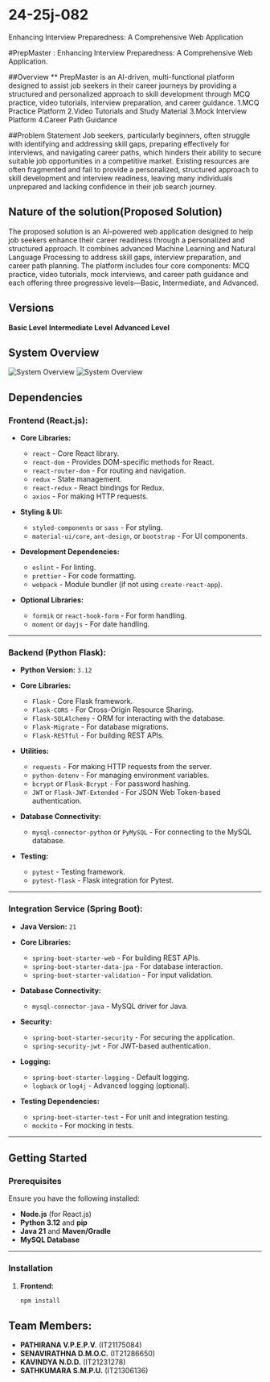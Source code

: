 # 24-25j-082
Enhancing Interview Preparedness: A Comprehensive Web Application

#PrepMaster : Enhancing Interview Preparedness: A Comprehensive Web Application.

##Overview
** PrepMaster is an AI-driven, multi-functional platform designed to assist job seekers in their career journeys by providing a structured and personalized approach to 
skill development through MCQ practice, video tutorials, interview preparation, and career guidance.
  1.MCQ Practice Platform
  2.Video Tutorials and Study Material
  3.Mock Interview Platform
  4.Career Path Guidance

##Problem Statement
Job seekers, particularly beginners, often struggle with identifying and addressing skill gaps, preparing effectively for interviews, and navigating career paths, 
which hinders their ability to secure suitable job opportunities in a competitive market. Existing resources are often fragmented and fail to provide a personalized, 
structured approach to skill development and interview readiness, leaving many individuals unprepared and lacking confidence in their job search journey.

## Nature of the solution(Proposed Solution)
The proposed solution is an AI-powered web application designed to help job seekers enhance their career readiness through a personalized and structured approach. 
It combines advanced Machine Learning and Natural Language Processing to address skill gaps, interview preparation, and career path planning. The platform includes 
four core components: MCQ practice, video tutorials, mock interviews, and career path guidance and each offering three progressive levels—Basic, Intermediate, and Advanced.

## Versions

**Basic Level**
**Intermediate Level**
**Advanced Level**

## System Overview

![System Overview](https://github.com/IT21175084/24-25j-082)
![System Overview](./images/system_overview.png)
## Dependencies

### Frontend (React.js):
- **Core Libraries:**
  - `react` - Core React library.
  - `react-dom` - Provides DOM-specific methods for React.
  - `react-router-dom` - For routing and navigation.
  - `redux` - State management.
  - `react-redux` - React bindings for Redux.
  - `axios` - For making HTTP requests.

- **Styling & UI:**
  - `styled-components` or `sass` - For styling.
  - `material-ui/core`, `ant-design`, or `bootstrap` - For UI components.

- **Development Dependencies:**
  - `eslint` - For linting.
  - `prettier` - For code formatting.
  - `webpack` - Module bundler (if not using `create-react-app`).

- **Optional Libraries:**
  - `formik` or `react-hook-form` - For form handling.
  - `moment` or `dayjs` - For date handling.

---

### Backend (Python Flask):
- **Python Version:** `3.12`
- **Core Libraries:**
  - `Flask` - Core Flask framework.
  - `Flask-CORS` - For Cross-Origin Resource Sharing.
  - `Flask-SQLAlchemy` - ORM for interacting with the database.
  - `Flask-Migrate` - For database migrations.
  - `Flask-RESTful` - For building REST APIs.

- **Utilities:**
  - `requests` - For making HTTP requests from the server.
  - `python-dotenv` - For managing environment variables.
  - `bcrypt` or `Flask-Bcrypt` - For password hashing.
  - `JWT` or `Flask-JWT-Extended` - For JSON Web Token-based authentication.

- **Database Connectivity:**
  - `mysql-connector-python` or `PyMySQL` - For connecting to the MySQL database.

- **Testing:**
  - `pytest` - Testing framework.
  - `pytest-flask` - Flask integration for Pytest.

---

### Integration Service (Spring Boot):
- **Java Version:** `21`
- **Core Libraries:**
  - `spring-boot-starter-web` - For building REST APIs.
  - `spring-boot-starter-data-jpa` - For database interaction.
  - `spring-boot-starter-validation` - For input validation.

- **Database Connectivity:**
  - `mysql-connector-java` - MySQL driver for Java.

- **Security:**
  - `spring-boot-starter-security` - For securing the application.
  - `spring-security-jwt` - For JWT-based authentication.

- **Logging:**
  - `spring-boot-starter-logging` - Default logging.
  - `logback` or `log4j` - Advanced logging (optional).

- **Testing Dependencies:**
  - `spring-boot-starter-test` - For unit and integration testing.
  - `mockito` - For mocking in tests.

---

## Getting Started

### Prerequisites
Ensure you have the following installed:
- **Node.js** (for React.js)
- **Python 3.12** and **pip**
- **Java 21** and **Maven/Gradle**
- **MySQL Database**

---

### Installation

1. **Frontend:**
   ```bash
   npm install

## Team Members:
- **PATHIRANA V.P.E.P.V.** (IT21175084)
- **SENAVIRATHNA D.M.O.C.** (IT21286650)
- **KAVINDYA N.D.D.** (IT21231278)
- **SATHKUMARA S.M.P.U.** (IT21306136)

